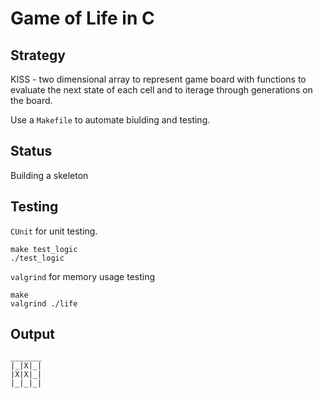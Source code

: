 # Game of Life in C

## Strategy

KISS - two dimensional array to represent game board with functions to evaluate the next state of each cell and to iterage through generations on the board.

Use a `Makefile` to automate biulding and testing.

## Status

Building a skeleton

## Testing

`CUnit` for unit testing.

```text
make test_logic
./test_logic
```

`valgrind` for memory usage testing

```text
make
valgrind ./life
```

## Output

```text
_______
|_|X|_|
|X|X|_|
|_|_|_|

```

```
